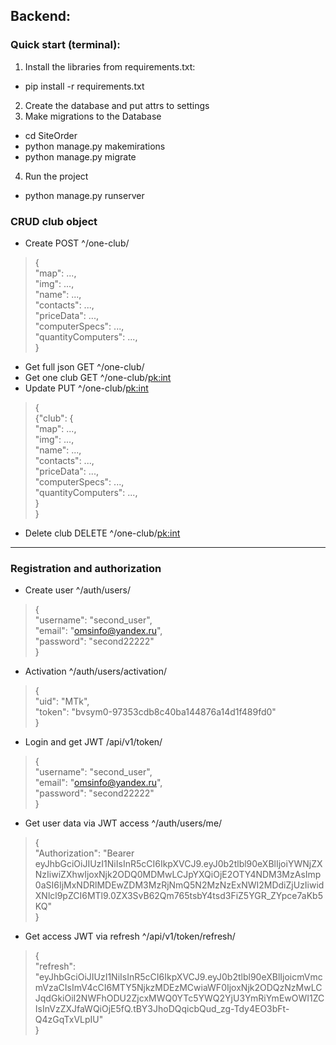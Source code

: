 ## Backend:

### Quick start (terminal):

1. Install the libraries from requirements.txt:
- pip install -r requirements.txt
2. Create the database and put attrs to settings
3. Make migrations to the Database
- cd SiteOrder
- python manage.py makemirations
- python manage.py migrate
4. Run the project
- python manage.py runserver

### CRUD club object
- Create POST ^/one-club/
>{\
    "map": ..., \
    "img": ..., \
    "name": ..., \
    "contacts": ..., \
    "priceData": ..., \
    "computerSpecs": ..., \
    "quantityСomputers": ..., \
}

- Get full json GET ^/one-club/
- Get one club GET ^/one-club/<pk:int>
- Update PUT ^/one-club/<pk:int>
>{\
    {"club": {\
        "map": ..., \
        "img": ..., \
        "name": ..., \
        "contacts": ..., \
        "priceData": ..., \
        "computerSpecs": ..., \
        "quantityСomputers": ..., \
    } \
}
- Delete club DELETE ^/one-club/<pk:int>

-----------------------------------------------
### Registration and authorization
- Create user ^/auth/users/
>{\
    "username": "second_user",\
    "email": "omsinfo@yandex.ru",\
    "password": "second22222"\
}
- Activation ^/auth/users/activation/
>{\
    "uid": "MTk",\
    "token": "bvsym0-97353cdb8c40ba144876a14d1f489fd0"\
}
- Login and get JWT /api/v1/token/
>{\
    "username": "second_user",\
    "email": "omsinfo@yandex.ru",\
    "password": "second22222"\
}
- Get user data via JWT access ^/auth/users/me/
>{\
> "Authorization": "Bearer eyJhbGciOiJIUzI1NiIsInR5cCI6IkpXVCJ9.eyJ0b2tlbl90eXBlIjoiYWNjZXNzIiwiZXhwIjoxNjk2ODQ0MDMwLCJpYXQiOjE2OTY4NDM3MzAsImp0aSI6IjMxNDRlMDEwZDM3MzRjNmQ5N2MzNzExNWI2MDdiZjUzIiwidXNlcl9pZCI6MTl9.0ZX3SvB62Qm765tsbY4tsd3FiZ5YGR_ZYpce7aKb5KQ"\
> }
- Get access JWT via refresh ^/api/v1/token/refresh/
>{\
    "refresh": "eyJhbGciOiJIUzI1NiIsInR5cCI6IkpXVCJ9.eyJ0b2tlbl90eXBlIjoicmVmcmVzaCIsImV4cCI6MTY5NjkzMDEzMCwiaWF0IjoxNjk2ODQzNzMwLCJqdGkiOiI2NWFhODU2ZjcxMWQ0YTc5YWQ2YjU3YmRiYmEwOWI1ZCIsInVzZXJfaWQiOjE5fQ.tBY3JhoDQqicbQud_zg-Tdy4EO3bFt-Q4zGqTxVLpIU"\
>}


